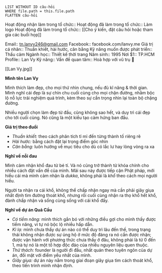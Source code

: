 ```dataview
LIST WITHOUT ID câu-hỏi
WHERE file.path = this.file.path
FLATTEN câu-hỏi
```
Hoạt động nhận làm trong tổ chức::
Hoạt động đã làm trong tổ chức:: Làm logo
Hoạt động đã làm trong tổ chức:: [[Cho ý kiến, đặt câu hỏi hoặc tham gia các buổi họp]]

Email:: tn.lanvy246@gmail.com
Facebook:: facebook.com/lanvy.me
Giá trị cá nhân:: Thuần khiết, hài hước, cân bằng
Kỹ năng muốn được phát triển:: Thấu cảm
Ngành học:: Thiết kế thời trang
Năm sinh:: 1995
Nơi $1:: TP.HCM
Profile:: Lan Vy
Kỹ năng:: 
Vấn đề quan tâm:: Hoà hợp với vũ trụ 🤩

[[Lan Vy.jpg]]

**Mình tên Lan Vy**

Mình thích làm đẹp, cho mọi thứ nhìn chung, nếu đủ kĩ năng & thời gian. Mình nghĩ cái đẹp là sự chỉn chu cuối cùng cho mọi chặn đường, nhằm bộc lộ nỗ lực trải nghiệm quá trình, kèm theo sự cẩn trọng nhìn lại toàn bộ chặng đường.

Nhiều người chọn làm đẹp từ đầu, cũng không sao hết, và duy trì cái đẹp cho tới cuối cùng. Nó cũng là một kiểu tạo cảm hứng ban đầu.

**Giá trị theo đuổi**

- *Thuần khiết:* theo cách phân tích tỉ mỉ đến từng thành tố riêng rẽ
- *Hài hước:* bằng cách đặt lại trọng điểm góc nhìn
- *Cân bằng:* luôn hướng về mục tiêu cho dù có lắc lư hay lòng vòng ra xa

**Nghĩ về nỗi đau**

Mình cảm nhận khổ đau từ bé tí. Và nó cũng trở thành từ khóa chính cho nhiều cách đặt vấn đề của mình. Mãi sau này được tiếp cận Phật pháp, mới hiểu cái mà mình cảm nhận là *dukka*, không phải là *khổ* theo cách mọi người hiểu.

Người  ta nhận ra cái khổ, không thể chấp nhận ngay mà cần phải giãy giụa nhất  định tìm đường thoát khổ, nhưng rồi cuối cùng nhận ra thọ khổ hết khổ, đành chấp nhận và sống cùng sống với cái khổ đấy.

**Nghĩ về dự án Quả Cầu**

- *Có tiềm năng:* mình thích gắn bó với những điều gợi cho mình thấy được tiềm năng, vì tự nó bộc lộ nhiều hấp dẫn.
- *Kì lạ:* mình chưa thấy dự án nào có thể duy trì lâu đến thế, trong trạng thái không nhận được sự ủng hộ ở mức độ đáng ra nó cần được nhận; được vận hành với phương thức chưa thấy ở đâu, không phải là từ 0 đến 1, mà tự nó là một tổ hợp độc đáo của nhiều nguyên liệu quen thuộc.
- *Thử thách:* founder là người đi đầu, nhất quán theo tuyên ngôn của dự án, đối mặt với điểm yếu nhất của mình.
- *Giãy giụa:* dự án này nằm trong giai đoạn giãy giụa tìm cách thoát khổ, theo tiến trình mình nhận định.
